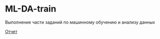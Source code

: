 # ML-DA-train
Выполнение части заданий по машинному обучению и анализу данных

[Отчет](jupyter.pdf)
